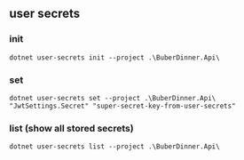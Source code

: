 ## user secrets

### init

`dotnet user-secrets init --project .\BuberDinner.Api\`

### set

`dotnet user-secrets set --project .\BuberDinner.Api\ "JwtSettings.Secret" "super-secret-key-from-user-secrets"`

### list (show all stored secrets)

`dotnet user-secrets list --project .\BuberDinner.Api\ `
